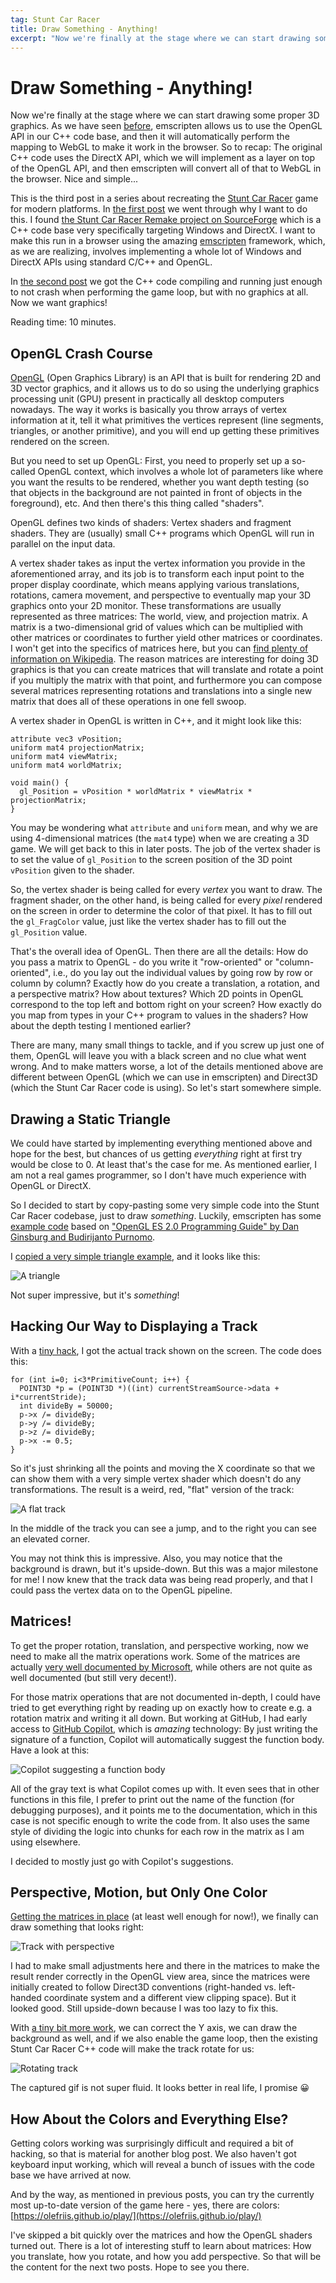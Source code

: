 ```yaml
---
tag: Stunt Car Racer
title: Draw Something - Anything!
excerpt: "Now we're finally at the stage where we can start drawing some proper 3D graphics. As we have seen before, emscripten allows us to use the OpenGL API in our C++ code base, and then it will automatically perform the mapping to WebGL to make it work in the browser. So to recap: The original C++ code uses the DirectX API, which we will implement as a layer on top of the OpenGL API, and then emscripten will convert all of that to WebGL in the browser. Nice and simple..."
---
```

# Draw Something - Anything!
Now we're finally at the stage where we can start drawing some proper 3D graphics. As we have
seen [before](/2022/01/16/stunt-car-racer-introduction.html#then-what), emscripten allows us
to use the OpenGL API in our C++ code base, and then it will automatically perform the mapping
to WebGL to make it work in the browser. So to recap: The original C++ code uses the DirectX
API, which we will implement as a layer on top of the OpenGL API, and then emscripten will
convert all of that to WebGL in the browser. Nice and simple...

This is the third post in a series about recreating the
[Stunt Car Racer](https://en.wikipedia.org/wiki/Stunt_Car_Racer) game for modern
platforms. In [the first post](/2022/01/16/stunt-car-racer-introduction.html) we
went through why I want to do this. I found
[the Stunt Car Racer Remake project on SourceForge](https://sourceforge.net/projects/stuntcarremake/)
which is a C++ code base very specifically targeting Windows and DirectX. I want to
make this run in a browser using the amazing [emscripten](https://emscripten.org)
framework, which, as we are realizing, involves implementing a whole lot of Windows
and DirectX APIs using standard C/C++ and OpenGL.

In [the second post](2022/02/12/stunt-car-racer-starting-from-zero.html) we got the C++ code
compiling and running just enough to not crash when performing the game loop, but with no
graphics at all. Now we want graphics!

Reading time: 10 minutes.

## OpenGL Crash Course
[OpenGL](https://www.opengl.org/) (Open Graphics Library) is an API that is built for rendering
2D and 3D vector graphics, and it allows us to do so using the underlying graphics processing
unit (GPU) present in practically all desktop computers nowadays. The way it works is basically
you throw arrays of vertex information at it, tell it what primitives the vertices represent (line
segments, triangles, or another primitive), and you will end up getting these primitives rendered
on the screen.

But you need to set up OpenGL: First, you need to properly set up a so-called OpenGL context,
which involves a whole lot of parameters like where you want the results to be rendered, whether
you want depth testing (so that objects in the background are not painted in front of objects in
the foreground), etc. And then there's this thing called "shaders".

OpenGL defines two kinds of shaders: Vertex shaders and fragment shaders. They are (usually)
small C++ programs which OpenGL will run in parallel on the input data.

A vertex shader takes as input the vertex information you provide in the aforementioned array,
and its job is to transform each input point to the proper display coordinate, which means applying
various translations, rotations, camera movement, and perspective to eventually map your 3D graphics
onto your 2D monitor. These transformations are usually represented as three matrices: The world,
view, and projection matrix. A matrix is a two-dimensional grid of values which can be multiplied
with other matrices or coordinates to further yield other matrices or coordinates. I won't get into
the specifics of matrices here, but you can
[find plenty of information on Wikipedia](https://en.wikipedia.org/wiki/Matrix_(mathematics)).
The reason matrices are interesting for doing 3D graphics is that you can create matrices that
will translate and rotate a point if you multiply the matrix with that point, and furthermore
you can compose several matrices representing rotations and translations into a single new matrix
that does all of these operations in one fell swoop.

A vertex shader in OpenGL is written in C++, and it might look like this:

```
attribute vec3 vPosition;
uniform mat4 projectionMatrix;
uniform mat4 viewMatrix;
uniform mat4 worldMatrix;

void main() {
  gl_Position = vPosition * worldMatrix * viewMatrix * projectionMatrix;
}
```

You may be wondering what `attribute` and `uniform` mean, and why we are using 4-dimensional
matrices (the `mat4` type) when we are creating a 3D game. We will get back to this in later
posts. The job of the vertex shader is to set the value of `gl_Position` to the screen position
of the 3D point `vPosition` given to the shader.

So, the vertex shader is being called for every _vertex_ you want to draw. The fragment shader,
on the other hand, is being called for every _pixel_ rendered on the screen in order to determine
the color of that pixel. It has to fill out the `gl_FragColor` value, just like the vertex shader
has to fill out the `gl_Position` value.

That's the overall idea of OpenGL. Then there are all the details: How do you pass a matrix to
OpenGL - do you write it "row-oriented" or "column-oriented", i.e., do you lay out the individual
values by going row by row or column by column? Exactly how do you create a translation, a
rotation, and a perspective matrix? How about textures? Which 2D points in OpenGL correspond to
the top left and bottom right on your screen? How exactly do you map from types in your C++
program to values in the shaders? How about the depth testing I mentioned earlier?

There are many, many small things to tackle, and if you screw up just one of them, OpenGL will
leave you with a black screen and no clue what went wrong. And to make matters worse, a lot of
the details mentioned above are different between OpenGL (which we can use in emscripten) and
Direct3D (which the Stunt Car Racer code is using). So let's start somewhere simple.

## Drawing a Static Triangle
We could have started by implementing everything mentioned above and hope for the best, but
chances of us getting _everything_ right at first try would be close to 0. At least that's the
case for me. As mentioned earlier, I am not a real games programmer, so I don't have much
experience with OpenGL or DirectX.

So I decided to start by copy-pasting some very simple code into the Stunt Car Racer codebase,
just to draw _something_. Luckily, emscripten has some [example code](https://github.com/emscripten-core/emscripten/tree/main/tests/third_party/glbook)
based on ["OpenGL ES 2.0 Programming Guide" by Dan Ginsburg and Budirijanto Purnomo](http://www.opengles-book.com/es2/index.html).

I [copied a very simple triangle example](https://github.com/olefriis/stuntcarracer/commit/eefe38ea3b1c47459b9db613224e6c4b6e43f2d1),
and it looks like this:

![A triangle](/assets/images/stunt-car-racer-draw-something/triangle.png)

Not super impressive, but it's _something_!

## Hacking Our Way to Displaying a Track
With a [tiny hack](https://github.com/olefriis/stuntcarracer/commit/3e2a7e13b82a4f48f027a5143e7defd885d962e4),
I got the actual track shown on the screen. The code does this:

```
for (int i=0; i<3*PrimitiveCount; i++) {
  POINT3D *p = (POINT3D *)((int) currentStreamSource->data + i*currentStride);
  int divideBy = 50000;
  p->x /= divideBy;
  p->y /= divideBy;
  p->z /= divideBy;
  p->x -= 0.5;
}
```

So it's just shrinking all the points and moving the X coordinate so that we can show them with a very simple
vertex shader which doesn't do any transformations. The result is a weird, red, "flat" version of the track:

![A flat track](/assets/images/stunt-car-racer-draw-something/flat-track.png)

In the middle of the track you can see a jump, and to the right you can see an elevated corner.

You may not think this is impressive. Also, you may notice that the background is drawn, but it's upside-down.
But this was a major milestone for me! I now knew that the track data was being read properly, and that I could
pass the vertex data on to the OpenGL pipeline.

## Matrices!
To get the proper rotation, translation, and perspective working, now we need to make all the matrix operations
work. Some of the matrices are actually
[very well documented by Microsoft](https://docs.microsoft.com/en-us/windows/win32/direct3d9/d3dxmatrixperspectivefovlh),
while others are not quite as well documented (but still very decent!).

For those matrix operations that are not documented in-depth, I could have tried to get everything right by
reading up on exactly how to create e.g. a rotation matrix and writing it all down. But working at GitHub, I
had early access to [GitHub Copilot](https://copilot.github.com), which is *amazing* technology: By just
writing the signature of a function, Copilot will automatically suggest the function body. Have a look at
this:

![Copilot suggesting a function body](/assets/images/stunt-car-racer-draw-something/copilot.png)

All of the gray text is what Copilot comes up with. It even sees that in other functions in this file, I prefer
to print out the name of the function (for debugging purposes), and it points me to the documentation, which
in this case is not specific enough to write the code from. It also uses the same style of dividing the logic
into chunks for each row in the matrix as I am using elsewhere.

I decided to mostly just go with Copilot's suggestions.

## Perspective, Motion, but Only One Color
[Getting the matrices in place](https://github.com/olefriis/stuntcarracer/commit/28b7096ccc6a17951c2d784c197da2284ac1abae)
(at least well enough for now!), we finally can draw something that looks right:

![Track with perspective](/assets/images/stunt-car-racer-draw-something/track-with-perspective.png)

I had to make small adjustments here and there in the matrices to make the result render correctly in the
OpenGL view area, since the matrices were initially created to follow Direct3D conventions (right-handed
vs. left-handed coordinate system and a different view clipping space). But it looked good. Still upside-down
because I was too lazy to fix this.

With [a tiny bit more work](https://github.com/olefriis/stuntcarracer/commit/90614228966eaa8e43d7311ae88faa7dbc831105),
we can correct the Y axis, we can draw the background as well, and if we also enable the game loop, then the
existing Stunt Car Racer C++ code will make the track rotate for us:

![Rotating track](/assets/images/stunt-car-racer-draw-something/rotating-track.gif)

The captured gif is not super fluid. It looks better in real life, I promise 😀

## How About the Colors and Everything Else?
Getting colors working was surprisingly difficult and required a bit of hacking, so that is material for another
blog post. We also haven't got keyboard input working, which will reveal a bunch of issues with the code base we
have arrived at now.

And by the way, as mentioned in previous posts, you can try the currently most up-to-date version of the game
here - yes, there are colors:
[https://olefriis.github.io/play/](https://olefriis.github.io/play/)

I've skipped a bit quickly over the matrices and how the OpenGL shaders turned out. There is a lot of interesting
stuff to learn about matrices: How you translate, how you rotate, and how you add perspective. So that will be
the content for the next two posts. Hope to see you there.
